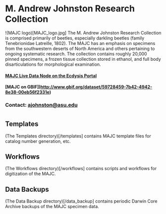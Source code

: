 # M. Andrew Johnston Research Collection
!(MAJC logo)[MAJC_logo.jpg]
The M. Andrew Johnston Research Collection is comprised primarily of beetles, especially darkling beetles (family Tenebrionidae Latreille, 1802). The MAJC has an emphasis on specimens from the southwestern deserts of North America and others pertaining to ongoing systematic research. The collection contains roughly 20,000 pinned specimens, a frozen tissue collection stored in ethanol, and full body disarticulations for morphological examination.

#### [MAJC Live Data Node on the Ecdysis Portal](https://serv.biokic.asu.edu/ecdysis/collections/misc/collprofiles.php?collid=4)

#### [MAJC on GBIF])http://www.gbif.org/dataset/59728459-7b42-4942-8e38-00eb56f2331e)

### Contact: ajohnston@asu.edu

# 

## Templates
(The Templates directory)[/templates] contains MAJC template files for catalog number generation, etc.

## Workflows
(The Workflows directory)[/workflows] contains scripts and workflows for digitization of the MAJC.


## Data Backups
(The Data Backup directory)[/data_backup] contains periodic Darwin Core Archive backups of the MAJC specimen data.

